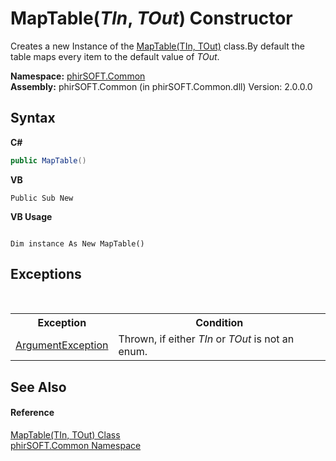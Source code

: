# MapTable(*TIn*, *TOut*) Constructor 
 

Creates a new Instance of the <a href="ec2ec319-d784-3b65-a9cd-ae2e8df998a7">MapTable(TIn, TOut)</a> class.By default the table maps every item to the default value of *TOut*.

**Namespace:**&nbsp;<a href="e822f0a1-f524-76ce-c72d-9a62b8c4e673">phirSOFT.Common</a><br />**Assembly:**&nbsp;phirSOFT.Common (in phirSOFT.Common.dll) Version: 2.0.0.0

## Syntax

**C#**<br />
``` C#
public MapTable()
```

**VB**<br />
``` VB
Public Sub New
```

**VB Usage**<br />
``` VB Usage

Dim instance As New MapTable()
```


## Exceptions
&nbsp;<table><tr><th>Exception</th><th>Condition</th></tr><tr><td><a href="http://msdn2.microsoft.com/en-us/library/3w1b3114" target="_blank">ArgumentException</a></td><td>Thrown, if either *TIn* or *TOut* is not an enum.</td></tr></table>

## See Also


#### Reference
<a href="ec2ec319-d784-3b65-a9cd-ae2e8df998a7">MapTable(TIn, TOut) Class</a><br /><a href="e822f0a1-f524-76ce-c72d-9a62b8c4e673">phirSOFT.Common Namespace</a><br />